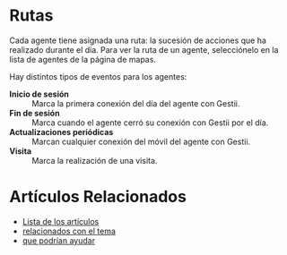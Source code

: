 # Rutas

Cada agente tiene asignada una ruta: la sucesión de acciones que ha realizado
durante el día. Para ver la ruta de un agente, selecciónelo en la lista de agentes
de la página de mapas.

Hay distintos tipos de eventos para los agentes:

<dl>
  <dt><strong>Inicio de sesión</strong></dt>
  <dd>Marca la primera conexión del día del agente con Gestii.</dd>
  <dt><strong>Fin de sesión</strong></dt>
  <dd>Marca cuando el agente cerró su conexión con Gestii por el día.</dd>
  <dt><strong>Actualizaciones periódicas</strong></dt>
  <dd>Marcan cualquier conexión del móvil del agente con Gestii.</dd>
  <dt><strong>Visita</strong></dt>
  <dd>Marca la realización de una visita.</dd>
</dl>

# Artículos Relacionados

* [Lista de los artículos](/..)
* [relacionados con el tema](/../template)
* [que podrían ayudar](http://gestii.com)
